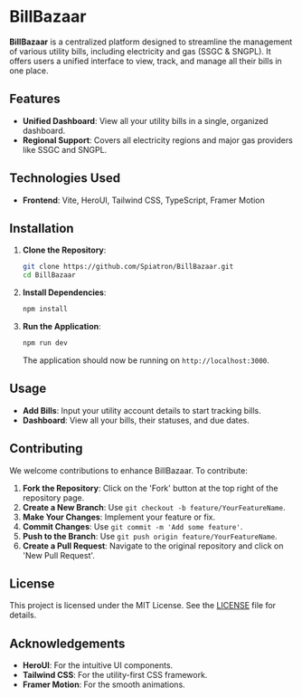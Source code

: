 # BillBazaar

**BillBazaar** is a centralized platform designed to streamline the management of various utility bills, including electricity and gas (SSGC & SNGPL). It offers users a unified interface to view, track, and manage all their bills in one place.

## Features

- **Unified Dashboard**: View all your utility bills in a single, organized dashboard.
- **Regional Support**: Covers all electricity regions and major gas providers like SSGC and SNGPL.

## Technologies Used

- **Frontend**: Vite, HeroUI, Tailwind CSS, TypeScript, Framer Motion

## Installation

1. **Clone the Repository**:
   ```bash
   git clone https://github.com/Spiatron/BillBazaar.git
   cd BillBazaar
   ```

2. **Install Dependencies**:
   ```bash
   npm install
   ```

3. **Run the Application**:
   ```bash
   npm run dev
   ```

   The application should now be running on `http://localhost:3000`.

## Usage

- **Add Bills**: Input your utility account details to start tracking bills.
- **Dashboard**: View all your bills, their statuses, and due dates.

## Contributing

We welcome contributions to enhance BillBazaar. To contribute:

1. **Fork the Repository**: Click on the 'Fork' button at the top right of the repository page.
2. **Create a New Branch**: Use `git checkout -b feature/YourFeatureName`.
3. **Make Your Changes**: Implement your feature or fix.
4. **Commit Changes**: Use `git commit -m 'Add some feature'`.
5. **Push to the Branch**: Use `git push origin feature/YourFeatureName`.
6. **Create a Pull Request**: Navigate to the original repository and click on 'New Pull Request'.

## License

This project is licensed under the MIT License. See the [LICENSE](./LICENSE) file for details.

## Acknowledgements

- **HeroUI**: For the intuitive UI components.
- **Tailwind CSS**: For the utility-first CSS framework.
- **Framer Motion**: For the smooth animations.
